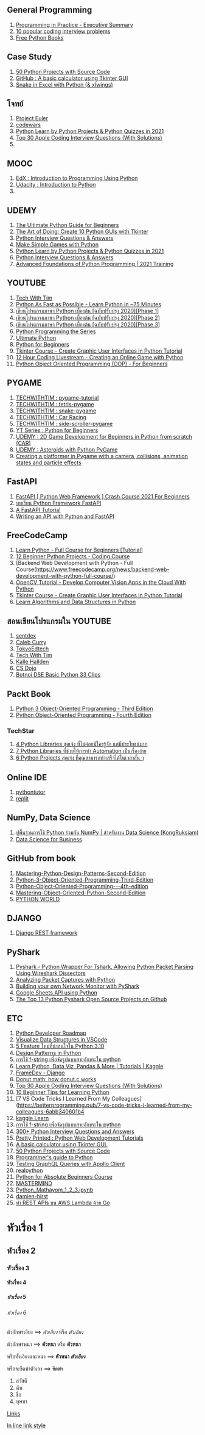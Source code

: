 ## General Programming
1. [Programming in Practice - Executive Summary](https://www.udemy.com/course/pipintroduction/learn/lecture/28868934#overview)
2. [10 popular coding interview problems](https://www.udemy.com/course/10-problems/learn/lecture/30016086#overview)
3. [Free Python Books](https://github.com/oddsun/Free-Python-Books)

## Case Study
1. [50 Python Projects with Source Code](https://dev.to/kiransethu46/50-python-projects-with-source-code-2n7g)
2. [GitHub : A basic calculator using Tkinter GUI](https://github.com/Rogerup/Tkalc)
3. [Snake in Excel with Python (& xlwings)](https://www.youtube.com/watch?v=kayebcQ8pFw)

## โจทย์ 
1. [Project Euler](https://projecteuler.net/archives)
2. [codewars](https://www.codewars.com/kata/556deca17c58da83c00002db/train/python)
3. [Python Learn by Python Projects & Python Quizzes in 2021](https://www.udemy.com/course/the-complete-python-for-beginner-master-python-from-scratch/learn/lecture/15434760?start=0#overview)
4. [Top 30 Apple Coding Interview Questions (With Solutions)](https://betterprogramming.pub/top-30-apple-coding-interview-questions-with-solutions-19990071ebfc)
5. 

## MOOC
1. [EdX : Introduction to Programming Using Python](https://learning.edx.org/course/course-v1:UTArlingtonX+CSE1309x+1T2018/block-v1:UTArlingtonX+CSE1309x+1T2018+type@sequential+block@456ad9aaf08745e8b0319587698eb193/block-v1:UTArlingtonX+CSE1309x+1T2018+type@vertical+block@5e73bbf9a3114304bac93188a8002b07)
2. [Udacity : Introduction to Python](https://learning.edx.org/course/course-v1:UTArlingtonX+CSE1309x+1T2018/block-v1:UTArlingtonX+CSE1309x+1T2018+type@sequential+block@456ad9aaf08745e8b0319587698eb193/block-v1:UTArlingtonX+CSE1309x+1T2018+type@vertical+block@5e73bbf9a3114304bac93188a8002b07)
3. 

## UDEMY
1. [The Ultimate Python Guide for Beginners](https://www.udemy.com/course/the-ultimate-python-guide-for-beginners/learn/lecture/26286888#overview)
2. [The Art of Doing: Create 10 Python GUIs with Tkinter](https://www.udemy.com/course/the-art-of-doing-create-10-python-guis-with-tkinter-today/learn/lecture/21494484?start=0#overview)
3. [Python Interview Questions & Answers](https://www.udemy.com/course/python-interview-questions-and-answers/learn/lecture/25941186#overview)
4. [Make Simple Games with Python](https://www.udemy.com/course/make-simple-games-with-python/learn/lecture/27553464#overview)
5. [Python Learn by Python Projects & Python Quizzes in 2021](https://www.udemy.com/course/the-complete-python-for-beginner-master-python-from-scratch/learn/lecture/15434760?start=0#overview)
6. [Python Interview Questions & Answers](https://www.udemy.com/course/python-interview-questions-and-answers/learn/lecture/25941186#overview)
7. [Advanced Foundations of Python Programming | 2021 Training](https://www.udemy.com/course/advanced-foundations-of-python-programming-complete-training/learn/lecture/28083060#overview)

## YOUTUBE
1. [Tech With Tim](https://www.youtube.com/c/TechWithTim/playlists)
2. [Python As Fast as Possible - Learn Python in ~75 Minutes](https://www.youtube.com/watch?v=VchuKL44s6E)
3. [เขียนโปรแกรมภาษา Python เบื้องต้น [ฉบับปรับปรุง 2020][Phase 1]](https://www.youtube.com/watch?v=N1fnq4MF3AE)
4. [เขียนโปรแกรมภาษา Python เบื้องต้น [ฉบับปรับปรุง 2020][Phase 2]](https://www.youtube.com/watch?v=2_TK8JYJiwQ&t=31620s)
5. [เขียนโปรแกรมภาษา Python เบื้องต้น [ฉบับปรับปรุง 2020][Phase 3]](https://www.youtube.com/watch?v=_G-yOINsXvE)
6. [Python Programming the Series](https://www.youtube.com/playlist?list=PLXa5k-zW5T_0HoABfZADoiPbHWuZio_ib)
7. [Ultimate Python](https://www.youtube.com/c/UltimatePython)
8. [Python for Beginners](https://www.youtube.com/playlist?list=PLlrxD0HtieHhS8VzuMCfQD4uJ9yne1mE6)
9. [Tkinter Course - Create Graphic User Interfaces in Python Tutorial](https://www.youtube.com/watch?v=YXPyB4XeYLA)
10. [12 Hour Coding Livestream - Creating an Online Game with Python](https://www.youtube.com/watch?v=wDIQ17T3sRk)
11. [Python Object Oriented Programming (OOP) - For Beginners](https://www.youtube.com/watch?v=JeznW_7DlB0)

## PYGAME
1. [TECHWITHTIM : pygame-tutorial](https://www.techwithtim.net/tutorials/game-development-with-python/pygame-tutorial/)
2. [TECHWITHTIM : tetris-pygame](https://www.techwithtim.net/tutorials/game-development-with-python/tetris-pygame/)
3. [TECHWITHTIM : snake-pygame](https://www.techwithtim.net/tutorials/game-development-with-python/snake-pygame/)
4. [TECHWITHTIM : Car Racing](https://www.youtube.com/watch?v=L3ktUWfAMPg&list=PLzMcBGfZo4-kmY7Nh4kI9kPPnxJ5JMRPj)
5. [TECHWITHTIM : side-scroller-pygame](https://www.techwithtim.net/tutorials/game-development-with-python/side-scroller-pygame/)
6. [YT Series : Python for Beginners](https://www.youtube.com/playlist?list=PLlrxD0HtieHhS8VzuMCfQD4uJ9yne1mE6)
7. [UDEMY : 2D Game Development for Beginners in Python from scratch (CAR)](https://www.udemy.com/course/draft/2322332/learn/lecture/14382554?start=0#overview)
8. [UDEMY : Asteroids with Python PyGame](https://www.udemy.com/course/asteroids-with-python-pygame/learn/lecture/28293566?start=0#overview)
9. [Creating a platformer in Pygame with a camera, collisions, animation states and particle effects](https://www.youtube.com/watch?v=YWN8GcmJ-jA)

## FastAPI
1. [FastAPI [ Python Web Framework ] Crash Course 2021 For Beginners](https://www.youtube.com/watch?v=62pP9pfzNRs)
2. [บทเรียน Python Framework FastAPI ](https://www.mindphp.com/%E0%B8%9A%E0%B8%97%E0%B9%80%E0%B8%A3%E0%B8%B5%E0%B8%A2%E0%B8%99-php/278-python-framework-fastapi.html)
3. [A FastAPI Tutorial](https://www.toptal.com/python/build-high-performing-apps-with-the-python-fastapi-framework)
4. [Writing an API with Python and FastAPI](https://codingnomads.co/blog/python-fastapi-tutorial)


## FreeCodeCamp
1. [Learn Python - Full Course for Beginners [Tutorial]](https://www.youtube.com/watch?v=rfscVS0vtbw)
2. [12 Beginner Python Projects - Coding Course](https://www.youtube.com/watch?v=8ext9G7xspg)
3. [Backend Web Development with Python - Full Course(https://www.freecodecamp.org/news/backend-web-development-with-python-full-course/)
4. [OpenCV Tutorial - Develop Computer Vision Apps in the Cloud With Python](https://www.youtube.com/watch?v=iXNsAYOTzgM)
5. [Tkinter Course - Create Graphic User Interfaces in Python Tutorial](https://www.youtube.com/watch?v=YXPyB4XeYLA)
6. [Learn Algorithms and Data Structures in Python](https://www.freecodecamp.org/news/learn-algorithms-and-data-structures-in-python/)


## สอนเขียนโปรแกรมใน YOUTUBE
1. [sentdex](https://www.youtube.com/c/sentdex)
2. [Caleb Curry](https://www.youtube.com/channel/UCZUyPT9DkJWmS_DzdOi7RIA)
3. [TokyoEdtech](https://www.youtube.com/channel/UC2vm-0XX5RkWCXWwtBZGOXg)
4. [Tech With Tim](https://www.youtube.com/channel/UC4JX40jDee_tINbkjycV4Sg)
5. [Kalle Hallden](https://www.youtube.com/c/KalleHallden)
6. [CS Dojo](https://www.youtube.com/channel/UCxX9wt5FWQUAAz4UrysqK9A)
7. [Botnoi DSE Basic Python 33 Clips](https://www.youtube.com/playlist?list=PLAgCqpRa2bgv108WwTPAWh6fDwRyS49Vm)

## Packt Book
1. [Python 3 Object-Oriented Programming - Third Edition](https://www.packtpub.com/product/python-3-object-oriented-programming-third-edition/9781789615852)
2. [Python Object-Oriented Programming - Fourth Edition](https://subscription.packtpub.com/book/programming/9781801077262/1)

### TechStar
1. [4 Python Libraries สุดเจ๋ง ที่ไม่ค่อยมีใครรู้จัก แต่มีประโยชน์มาก](https://www.techstarthailand.com/blog/detail/4-Cool-Python-Libraries-That-You-Should-Know-About/1819)
2. [7 Python Libraries ที่ช่วยให้การทำ Automation เป็นเรื่องง่าย](https://www.techstarthailand.com/blog/detail/7-Python-Libraries-to-Make-Automation-Easy/1851)
3. [6 Python Projects สุดเจ๋ง ที่คุณสามารถทำเสร็จได้ในเวลาสั้น ๆ](https://www.techstarthailand.com/blog/detail/6-Cool-Python-Projects-That-You-Can-Finish-This-Weekend/1855)


## Online IDE
1. [pythontutor](https://pythontutor.com/live.html#mode=edit)
2. [replit](https://replit.com/@ThanaHongsuwan/Chapter1#main.py)

## NumPy, Data Science
1. [ปูพื้นฐานการใช้ Python ร่วมกับ NumPy | สำหรับงาน Data Science (KongRuksiam)](https://www.youtube.com/watch?v=MDA8SbfdLKA)
2. [Data Science for Business](https://datascience.botnoi.ai/tutorials/python-tutorials/)

## GitHub from book
1. [Mastering-Python-Design-Patterns-Second-Edition](https://github.com/PacktPublishing/Mastering-Python-Design-Patterns-Second-Edition)
2. [Python-3-Object-Oriented-Programming-Third-Edition](https://github.com/PacktPublishing/Python-3-Object-Oriented-Programming-Third-Edition)
3. [Python-Object-Oriented-Programming---4th-edition](https://github.com/PacktPublishing/Python-Object-Oriented-Programming---4th-edition)
4. [Mastering-Object-Oriented-Python-Second-Edition](https://github.com/PacktPublishing/Mastering-Object-Oriented-Python-Second-Edition)
5. [PYTHON WORLD](https://github.com/Python-World)

## DJANGO
1. [Django REST framework](https://www.django-rest-framework.org/)

## PyShark
1. [Pyshark - Python Wrapper For Tshark, Allowing Python Packet Parsing Using Wireshark Dissectors](https://www.kitploit.com/2019/08/pyshark-python-wrapper-for-tshark.html)
2. [Analyzing Packet Captures with Python](https://vnetman.github.io/pcap/python/pyshark/scapy/libpcap/2018/10/25/analyzing-packet-captures-with-python-part-1.html)
3. [Building your own Network Monitor with PyShark](https://linuxhint.com/building-your-own-network-monitor-with-pyshark/)
4. [Google Sheets API using Python](https://pyshark.com/google-sheets-api-using-python/)
5. [The Top 13 Python Pyshark Open Source Projects on Github](https://awesomeopensource.com/projects/pyshark/python)

## ETC
1. [Python Developer Roadmap](https://stackpython.co/tutorial/python-developer-roadmap)
2. [Visualize Data Structures in VSCode](https://addyosmani.com/blog/visualize-data-structures-vscode/ "Visualize Data Structures in VSCode")
3. [5 Feature ใหม่ที่น่าสนใจใน Python 3.10](https://stackpython.co/tutorial/5-feature-python-310)
4. [Design Patterns in Python](https://refactoring.guru/design-patterns/python)
5. [การใช้ f-string เพื่อจัดรูปแบบสายอักขระใน python](https://phyblas.hinaboshi.com/20190714)
6. [Learn Python, Data Viz, Pandas & More | Tutorials | Kaggle](https://www.kaggle.com/learn)
7. [FrameDev - Django](https://www.frame-dev.com/)
8. [Donut math: how donut.c works](https://www.a1k0n.net/2011/07/20/donut-math.html)
9. [Top 30 Apple Coding Interview Questions (With Solutions)](https://betterprogramming.pub/top-30-apple-coding-interview-questions-with-solutions-19990071ebfc)
10. [10 Beginner Tips for Learning Python](https://betterprogramming.pub/10-beginner-tips-for-learning-python-2578e7f49ec8)
11. [7 VS Code Tricks I Learned From My Colleagues](https://betterprogramming.pub/7-vs-code-tricks-i-learned-from-my-colleagues-6abb340601b4
12. [kaggle Learn](https://www.kaggle.com/learn)
13. [การใช้ f-string เพื่อจัดรูปแบบสายอักขระใน python](https://phyblas.hinaboshi.com/20190714)
14. [300+ Python Interview Questions and Answers ](https://pythonawesome.com/300-python-interview-questions-and-answers/)
15. [Pretty Printed : Python Web Development Tutorials](https://prettyprinted.com/)
16. [A basic calculator using Tkinter GUI.](https://github.com/Rogerup/Tkalc)
17. [50 Python Projects with Source Code ](https://dev.to/kiransethu46/50-python-projects-with-source-code-2n7g)
18. [Programmer's guide to Python](https://github.com/Anku5hk/Programmers_guide_to_Python/blob/main/book.md)
19. [Testing GraphQL Queries with Apollo Client](https://programmingwithmosh.com/)
20. [realpython](https://realpython.com/)
21. [Python for Absolute Beginners Course](https://training.talkpython.fm/courses/explore_beginners/python-for-absolute-beginners?utm_source=talkpython)
22. [MASTERMIND](http://www.easysurf.cc/master3.htm)
23. [Python_Mathayom_1_2_3.ipynb](https://colab.research.google.com/drive/1rm-kW7Nh5q3kk9JsnvBea2oUr42W9GIF#scrollTo=UA3GRRX3iees)
24. [damien-hirst](https://www.phillips.com/detail/damien-hirst/UK010120/16)
25. [ทำ REST APIs บน AWS Lambda ด้วย Go](https://sennalabs.com/en/blogs/REST-APIs-on-AWSLambda-with-Go)







# หัวเรื่อง 1
## หัวเรื่อง 2
### หัวเรื่อง 3
#### หัวเรื่อง 4
##### หัวเรื่อง 5
###### หัวเรื่อง 6

ตัวอักษรเอียง ==> *ตัวเอียง* หรือ _ตัวเอียง_

ตัวอักษรหนา ==> **ตัวหนา** หรือ __ตัวหนา__

หรือทั้งเอียงและหนา ==> **ตัวหนา _ตัวเอียง_**

หรือจะขีดฆ่าตัวเอง ==> ~~ขีดฆ่า~~

1. สวัสดี
2. ฉัน
3. ชื่อ
4. บุษบา

[Links](http://www.google.com)

[In line link style](http://www.google.com "Go to Google's Homepage")
